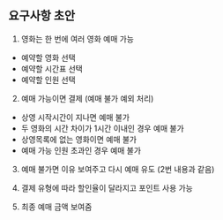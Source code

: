 ## 요구사항 초안

1. 영화는 한 번에 여러 영화 예매 가능
* 예약할 영화 선택
* 예약할 시간표 선택
* 예약할 인원 선택

2. 예매 가능이면 결제 (예매 불가 예외 처리)
* 상영 시작시간이 지나면 예매 불가
* 두 영화의 시간 차이가 1시간 이내인 경우 예매 불가
* 상영목록에 없는 영화이면 예매 불가
* 예매 가능 인원 초과인 경우 예매 불가

3. 예매 불가면 이유 보여주고 다시 예매 유도
   (2번 내용과 같음)

4. 결제 유형에 따라 할인율이 달라지고 포인트 사용 가능

5. 최종 예매 금액 보여줌
